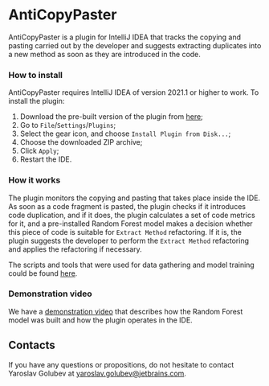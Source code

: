 # AntiCopyPaster

AntiCopyPaster is a plugin for IntelliJ IDEA that tracks the copying and pasting carried out by the developer and suggests extracting duplicates into a new method as soon as they are introduced in the code.

### How to install

AntiCopyPaster requires IntelliJ IDEA of version 2021.1 or higher to work. To install the plugin:

1. Download the pre-built version of the plugin from [here](https://drive.google.com/file/d/1v8X1WNz4Fg60wrcVFxtCM1a7H92A6imE/view?usp=sharing); 
2. Go to `File`/`Settings`/`Plugins`;
3. Select the gear icon, and choose `Install Plugin from Disk...`;
4. Choose the downloaded ZIP archive;
5. Click `Apply`;
6. Restart the IDE.

### How it works

The plugin monitors the copying and pasting that takes place inside the IDE. As soon as a code fragment is pasted, the plugin checks if it introduces code duplication, and if it does, the plugin calculates a set of code metrics for it, and a pre-installed Random Forest model makes a decision whether this piece of code is suitable for `Extract Method` refactoring. If it is, the plugin suggests the developer to perform the `Extract Method` refactoring and applies the refactoring if necessary.

The scripts and tools that were used for data gathering and model training could be found [here](https://github.com/JetBrains-Research/extract-method-experiments).

### Demonstration video

We have a [demonstration video](https://youtu.be/SmPbq1BJqxE) that describes how the Random Forest model was built and how the plugin operates in the IDE.

## Contacts

If you have any questions or propositions, do not hesitate to contact Yaroslav Golubev at yaroslav.golubev@jetbrains.com.
